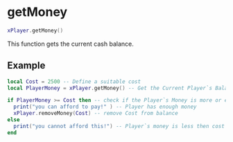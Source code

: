 # getMoney

```lua
xPlayer.getMoney()
```

This function gets the current cash balance.

## Example

```lua
local Cost = 2500 -- Define a suitable cost
local PlayerMoney = xPlayer.getMoney() -- Get the Current Player`s Balance.

if PlayerMoney >= Cost then -- check if the Player`s Money is more or equal to the cost.
  print("you can afford to pay!" ) -- Player has enough money
  xPlayer.removeMoney(Cost) -- remove Cost from balance
else 
  print("you cannot afford this!") -- Player`s money is less then cost
end
```
